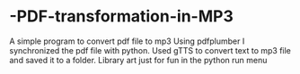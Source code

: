 # -PDF-transformation-in-MP3
A simple program to convert pdf file to mp3
Using pdfplumber I synchronized the pdf file with python.
Used gTTS to convert text to mp3 file and saved it to a folder.
Library art just for fun in the python run menu
